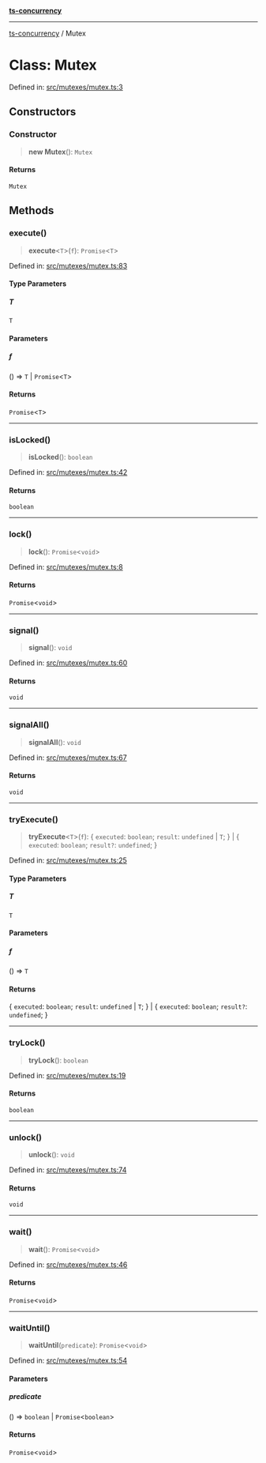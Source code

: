 [**ts-concurrency**](../README.md)

---

[ts-concurrency](../globals.md) / Mutex

# Class: Mutex

Defined in: [src/mutexes/mutex.ts:3](https://github.com/alaincaron/ts-concurrency/blob/14635812c23c675e64adee55a3fe7ec34903fcb2/src/mutexes/mutex.ts#L3)

## Constructors

### Constructor

> **new Mutex**(): `Mutex`

#### Returns

`Mutex`

## Methods

### execute()

> **execute**\<`T`\>(`f`): `Promise`\<`T`\>

Defined in: [src/mutexes/mutex.ts:83](https://github.com/alaincaron/ts-concurrency/blob/14635812c23c675e64adee55a3fe7ec34903fcb2/src/mutexes/mutex.ts#L83)

#### Type Parameters

##### T

`T`

#### Parameters

##### f

() => `T` \| `Promise`\<`T`\>

#### Returns

`Promise`\<`T`\>

---

### isLocked()

> **isLocked**(): `boolean`

Defined in: [src/mutexes/mutex.ts:42](https://github.com/alaincaron/ts-concurrency/blob/14635812c23c675e64adee55a3fe7ec34903fcb2/src/mutexes/mutex.ts#L42)

#### Returns

`boolean`

---

### lock()

> **lock**(): `Promise`\<`void`\>

Defined in: [src/mutexes/mutex.ts:8](https://github.com/alaincaron/ts-concurrency/blob/14635812c23c675e64adee55a3fe7ec34903fcb2/src/mutexes/mutex.ts#L8)

#### Returns

`Promise`\<`void`\>

---

### signal()

> **signal**(): `void`

Defined in: [src/mutexes/mutex.ts:60](https://github.com/alaincaron/ts-concurrency/blob/14635812c23c675e64adee55a3fe7ec34903fcb2/src/mutexes/mutex.ts#L60)

#### Returns

`void`

---

### signalAll()

> **signalAll**(): `void`

Defined in: [src/mutexes/mutex.ts:67](https://github.com/alaincaron/ts-concurrency/blob/14635812c23c675e64adee55a3fe7ec34903fcb2/src/mutexes/mutex.ts#L67)

#### Returns

`void`

---

### tryExecute()

> **tryExecute**\<`T`\>(`f`): \{ `executed`: `boolean`; `result`: `undefined` \| `T`; \} \| \{ `executed`: `boolean`; `result?`: `undefined`; \}

Defined in: [src/mutexes/mutex.ts:25](https://github.com/alaincaron/ts-concurrency/blob/14635812c23c675e64adee55a3fe7ec34903fcb2/src/mutexes/mutex.ts#L25)

#### Type Parameters

##### T

`T`

#### Parameters

##### f

() => `T`

#### Returns

\{ `executed`: `boolean`; `result`: `undefined` \| `T`; \} \| \{ `executed`: `boolean`; `result?`: `undefined`; \}

---

### tryLock()

> **tryLock**(): `boolean`

Defined in: [src/mutexes/mutex.ts:19](https://github.com/alaincaron/ts-concurrency/blob/14635812c23c675e64adee55a3fe7ec34903fcb2/src/mutexes/mutex.ts#L19)

#### Returns

`boolean`

---

### unlock()

> **unlock**(): `void`

Defined in: [src/mutexes/mutex.ts:74](https://github.com/alaincaron/ts-concurrency/blob/14635812c23c675e64adee55a3fe7ec34903fcb2/src/mutexes/mutex.ts#L74)

#### Returns

`void`

---

### wait()

> **wait**(): `Promise`\<`void`\>

Defined in: [src/mutexes/mutex.ts:46](https://github.com/alaincaron/ts-concurrency/blob/14635812c23c675e64adee55a3fe7ec34903fcb2/src/mutexes/mutex.ts#L46)

#### Returns

`Promise`\<`void`\>

---

### waitUntil()

> **waitUntil**(`predicate`): `Promise`\<`void`\>

Defined in: [src/mutexes/mutex.ts:54](https://github.com/alaincaron/ts-concurrency/blob/14635812c23c675e64adee55a3fe7ec34903fcb2/src/mutexes/mutex.ts#L54)

#### Parameters

##### predicate

() => `boolean` \| `Promise`\<`boolean`\>

#### Returns

`Promise`\<`void`\>
